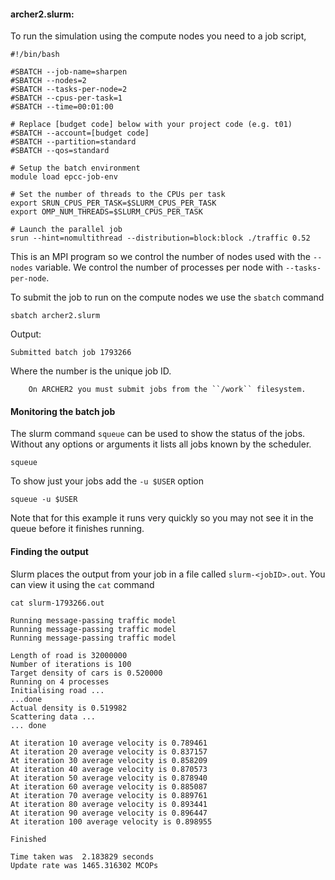 
#### archer2.slurm:

To run the simulation using the compute nodes you need to a job script,

``` slurm
#!/bin/bash

#SBATCH --job-name=sharpen
#SBATCH --nodes=2
#SBATCH --tasks-per-node=2
#SBATCH --cpus-per-task=1
#SBATCH --time=00:01:00

# Replace [budget code] below with your project code (e.g. t01)
#SBATCH --account=[budget code]
#SBATCH --partition=standard
#SBATCH --qos=standard

# Setup the batch environment
module load epcc-job-env

# Set the number of threads to the CPUs per task
export SRUN_CPUS_PER_TASK=$SLURM_CPUS_PER_TASK
export OMP_NUM_THREADS=$SLURM_CPUS_PER_TASK

# Launch the parallel job
srun --hint=nomultithread --distribution=block:block ./traffic 0.52
```

This is an MPI program so we control the number of nodes used with the ``--nodes`` variable. We control the number of processes per node with ``--tasks-per-node``.

To submit the job to run on the compute nodes we use the ``sbatch`` command

```
sbatch archer2.slurm
```

Output:
```
Submitted batch job 1793266
```
Where the number is the unique job ID.

```{note}
    On ARCHER2 you must submit jobs from the ``/work`` filesystem.
```


#### Monitoring the batch job
The slurm command ``squeue`` can be used to show the status of the jobs. Without any options or arguments it lists all jobs known by the scheduler.
```
squeue
```

To show just your jobs add  the ``-u $USER`` option
```
squeue -u $USER
```
Note that for this example it runs very quickly so you may not see it in the queue before it finishes running.

#### Finding the output
Slurm places the output from your job in a file called ``slurm-<jobID>.out``. You can view it using the ``cat`` command

```
cat slurm-1793266.out

Running message-passing traffic model
Running message-passing traffic model
Running message-passing traffic model

Length of road is 32000000
Number of iterations is 100
Target density of cars is 0.520000
Running on 4 processes
Initialising road ...
...done
Actual density is 0.519982
Scattering data ...
... done

At iteration 10 average velocity is 0.789461
At iteration 20 average velocity is 0.837157
At iteration 30 average velocity is 0.858209
At iteration 40 average velocity is 0.870573
At iteration 50 average velocity is 0.878940
At iteration 60 average velocity is 0.885087
At iteration 70 average velocity is 0.889761
At iteration 80 average velocity is 0.893441
At iteration 90 average velocity is 0.896447
At iteration 100 average velocity is 0.898955

Finished

Time taken was  2.183829 seconds
Update rate was 1465.316302 MCOPs

```